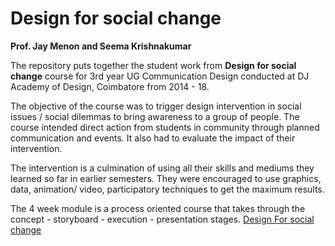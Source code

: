 # Design for social change
**Prof. Jay Menon and Seema Krishnakumar**

The repository puts together the student work from **Design for social change** course for 3rd year UG Communication Design conducted at DJ Academy of Design, Coimbatore from 2014 - 18. 

The objective of the course was to trigger design intervention in social issues / social dilemmas to bring awareness to a group of people. The course intended direct action from students in community through planned communication and events. It also had to evaluate the impact of their intervention. 

The intervention is a culmination of using all their skills and mediums they learned so far in earlier semesters. They were encouraged to use graphics, data, animation/ video, participatory techniques to get the maximum results. 

The 4 week module is a process oriented course that takes through the concept - storyboard - execution - presentation stages.
<a href="https://github.com/seemskk/Design-for-social-change/issues" target="_blank" rel="noopener noreferrer">Design For social change</a>
